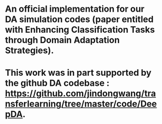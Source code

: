 # An official implementation for our DA simulation codes (paper entitled with Enhancing Classification Tasks through Domain Adaptation Strategies).
# This work was in part supported by the github DA codebase : https://github.com/jindongwang/transferlearning/tree/master/code/DeepDA.
